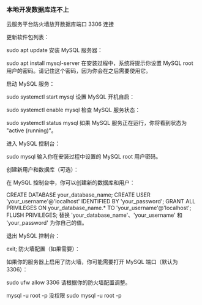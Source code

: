 ### 本地开发数据库连不上

云服务平台防火墙放开数据库端口 3306 连接

更新软件包列表：

sudo apt update
安装 MySQL 服务器：

sudo apt install mysql-server
在安装过程中，系统将提示你设置 MySQL root 用户的密码。请记住这个密码，因为你会在之后需要使用它。

启动 MySQL 服务：

sudo systemctl start mysql
设置 MySQL 开机自启：

sudo systemctl enable mysql
检查 MySQL 服务状态：

sudo systemctl status mysql
如果 MySQL 服务正在运行，你将看到状态为 "active (running)"。

进入 MySQL 控制台：

sudo mysql
输入你在安装过程中设置的 MySQL root 用户密码。

创建新用户和数据库（可选）：

在 MySQL 控制台中，你可以创建新的数据库和用户：

CREATE DATABASE your_database_name;
CREATE USER 'your_username'@'localhost' IDENTIFIED BY 'your_password';
GRANT ALL PRIVILEGES ON your_database_name.\* TO 'your_username'@'localhost';
FLUSH PRIVILEGES;
替换 'your_database_name'、'your_username' 和 'your_password' 为你自己的值。

退出 MySQL 控制台：

exit;
防火墙配置（如果需要）：

如果你的服务器上启用了防火墙，你可能需要打开 MySQL 端口（默认为 3306）：

sudo ufw allow 3306
请根据你的防火墙配置调整。

mysql -u root -p
没权限
sudo mysql -u root -p
